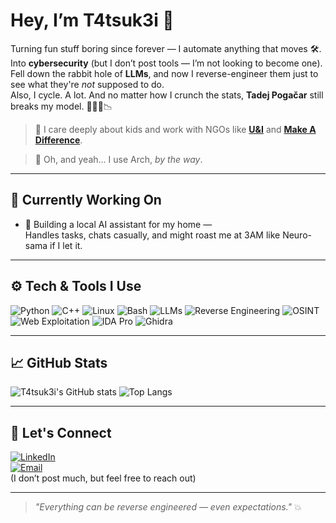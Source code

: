 # Hey, I’m T4tsuk3i 👾

Turning fun stuff boring since forever — I automate anything that moves 🛠️.  
Into **cybersecurity** (but I don’t post tools — I’m not looking to become one).  
Fell down the rabbit hole of **LLMs**, and now I reverse-engineer them just to see what they're *not* supposed to do.  
Also, I cycle. A lot. And no matter how I crunch the stats, **Tadej Pogačar** still breaks my model. 🧠🚴‍♂️📉

> 💙 I care deeply about kids and work with NGOs like **[U&I](https://uandi.org/)** and **[Make A Difference](https://makeadiff.in/)**.

> 🐧 Oh, and yeah... I use Arch, _by the way_.

---

## 🔭 Currently Working On

- 🧠 Building a local AI assistant for my home —  
  Handles tasks, chats casually, and might roast me at 3AM like Neuro-sama if I let it.

---

## ⚙️ Tech & Tools I Use

![Python](https://img.shields.io/badge/-Python-05122A?style=flat&logo=python)
![C++](https://img.shields.io/badge/-C++-00599C?style=flat&logo=c%2B%2B)
![Linux](https://img.shields.io/badge/-Linux-FCC624?style=flat&logo=linux&logoColor=black)
![Bash](https://img.shields.io/badge/-Bash-4EAA25?style=flat&logo=gnu-bash&logoColor=white)
![LLMs](https://img.shields.io/badge/-LLMs-black?style=flat&logo=openai)
![Reverse Engineering](https://img.shields.io/badge/-Reverse%20Engineering-critical?style=flat&logo=android&logoColor=white)
![OSINT](https://img.shields.io/badge/-OSINT-blueviolet?style=flat)
![Web Exploitation](https://img.shields.io/badge/-Web%20Exploitation-darkred?style=flat)
![IDA Pro](https://img.shields.io/badge/-IDA%20Pro-000000?style=flat)
![Ghidra](https://img.shields.io/badge/-Ghidra-FF0000?style=flat)

---

## 📈 GitHub Stats

![T4tsuk3i's GitHub stats](https://github-readme-stats.vercel.app/api?username=T4tsuk3i&show_icons=true&theme=tokyonight)
![Top Langs](https://github-readme-stats.vercel.app/api/top-langs/?username=T4tsuk3i&layout=compact&theme=tokyonight)

---

## 💬 Let's Connect

[![LinkedIn](https://img.shields.io/badge/LinkedIn-0A66C2?style=flat&logo=linkedin&logoColor=white)](https://linkedin.com)  
[![Email](https://img.shields.io/badge/Email-darkred?style=flat&logo=gmail&logoColor=white)](mailto:your.email@example.com)  
(I don’t post much, but feel free to reach out)

---

> _"Everything can be reverse engineered — even expectations."_ 💥
